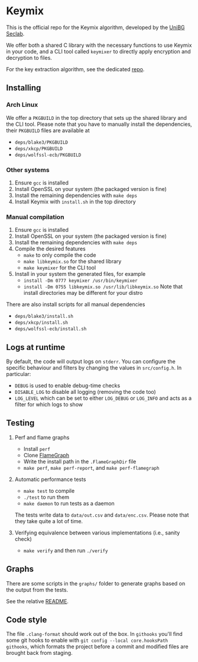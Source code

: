 # Keymix

This is the official repo for the Keymix algorithm, developed by the
[UniBG Seclab](https://seclab.unibg.it).

We offer both a shared C library with the necessary functions to use Keymix
in your code, and a CLI tool called `keymixer` to directly apply encryption
and decryption to files.

For the key extraction algorithm, see the dedicated [repo](https://github.com/unibg-seclab/seed-sampling).

## Installing

### Arch Linux

We offer a `PKGBUILD` in the top directory that sets up the shared library
and the CLI tool.
Please note that you have to manually install the dependencies, their `PKGBUILD`
files are available at

- `deps/blake3/PKGBUILD`
- `deps/xkcp/PKGBUILD`
- `deps/wolfssl-ecb/PKGBUILD`

### Other systems

1. Ensure `gcc` is installed
2. Install OpenSSL on your system (the packaged version is fine)
3. Install the remaining dependencies with `make deps`
4. Install Keymix with `install.sh` in the top directory

### Manual compilation

1. Ensure `gcc` is installed
2. Install OpenSSL on your system (the packaged version is fine)
3. Install the remaining dependencies with `make deps`
4. Compile the desired features
   - `make` to only compile the code
   - `make libkeymix.so` for the shared library
   - `make keymixer` for the CLI tool
5. Install in your system the generated files, for example
   - `install -Dm 0777 keymixer /usr/bin/keymixer`
   - `install -Dm 0755 libkeymix.so /usr/lib/libkeymix.so`
   Note that install directories may be different for your distro

There are also install scripts for all manual dependencies

- `deps/blake3/install.sh`
- `deps/xkcp/install.sh`
- `deps/wolfssl-ecb/install.sh`

## Logs at runtime

By default, the code will output logs on `stderr`.
You can configure the specific behaviour and filters by changing the values
in `src/config.h`.
In particular:

- `DEBUG` is used to enable debug-time checks
- `DISABLE_LOG` to disable all logging (removing the code too)
- `LOG_LEVEL` which can be set to either `LOG_DEBUG` or `LOG_INFO` and acts
   as a filter for which logs to show

## Testing

1. Perf and flame graphs
   - Install `perf`
   - Clone [FlameGraph](https://github.com/brendangregg/FlameGraph)
   - Write the install path in the `.FlameGraphDir` file
   - `make perf`, `make perf-report`, and `make perf-flamegraph`
2. Automatic performance tests
   - `make test` to compile
   - `./test` to run them
   - `make daemon` to run tests as a daemon

   The tests write data to `data/out.csv` and `data/enc.csv`.
   Please note that they take quite a lot of time.
3. Verifying equivalence between various implementations (i.e., sanity check)
   - `make verify` and then run `./verify`

## Graphs

There are some scripts in the `graphs/` folder to generate graphs based on
the output from the tests.

See the relative [README](/graphs/).

## Code style

The file `.clang-format` should work out of the box. In `githooks` you'll find
some git hooks to enable with `git config --local core.hooksPath githooks`,
which formats the project before a commit and modified files are brought back
from staging.
